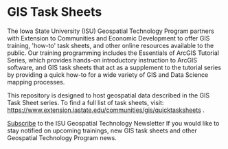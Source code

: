 GIS Task Sheets
=============

The Iowa State University (ISU) Geospatial Technology Program partners with Extension to Communities and Economic Development to offer GIS training, 'how-to' task sheets, and other online resources available to the public. Our training programming includes the Essentials of ArcGIS Tutorial Series, which provides hands-on introductory instruction to ArcGIS software, and GIS task sheets that act as a supplement to the tutorial series by providing a quick how-to for a wide variety of GIS and Data Science mapping processes. 

This repository is designed to host geospatial data described in the GIS Task Sheet series. To find a full list of task sheets, visit: <a href="https://www.extension.iastate.edu/communities/gis/quicktasksheets">https://www.extension.iastate.edu/communities/gis/quicktasksheets</a> .

<a href="http://www.extension.iastate.edu/communities/GIS/subscribe">Subscribe</a> to the ISU Geospatial Technology Newsletter If you would like to stay notified on upcoming trainings, new GIS task sheets and other Geospatial Technology Program news.
